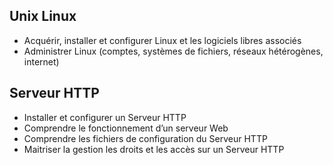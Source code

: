 ## Unix Linux
* Acquérir, installer et configurer Linux et les logiciels libres associés
* Administrer Linux (comptes, systèmes de fichiers, réseaux hétérogènes, internet)

## Serveur HTTP
* Installer et configurer un Serveur HTTP
* Comprendre le fonctionnement d’un serveur Web
* Comprendre les fichiers de configuration du Serveur HTTP
* Maitriser la gestion les droits et les accès sur un Serveur HTTP
